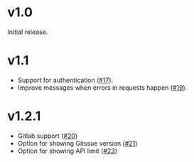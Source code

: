 # v1.0

Initial release.

# v1.1

* Support for authentication ([#17](https://github.com/julenpardo/Gitssue/issues/17)).
* Improve messages when errors in requests happen ([#19](https://github.com/julenpardo/Gitssue/issues/19)).

# v1.2.1

* Gitlab support ([#20](https://github.com/julenpardo/Gitssue/issues/20))
* Option for showing Gitssue version ([#21](https://github.com/julenpardo/Gitssue/issues/21))
* Option for showing API limit ([#23](https://github.com/julenpardo/Gitssue/issues/23))
